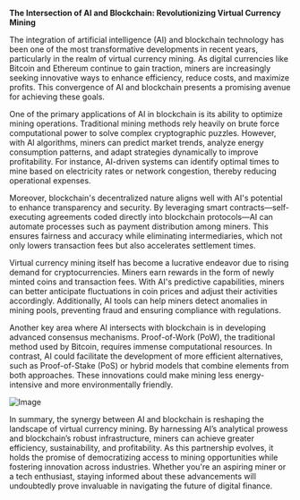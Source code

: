**The Intersection of AI and Blockchain: Revolutionizing Virtual Currency Mining**

The integration of artificial intelligence (AI) and blockchain technology has been one of the most transformative developments in recent years, particularly in the realm of virtual currency mining. As digital currencies like Bitcoin and Ethereum continue to gain traction, miners are increasingly seeking innovative ways to enhance efficiency, reduce costs, and maximize profits. This convergence of AI and blockchain presents a promising avenue for achieving these goals.

One of the primary applications of AI in blockchain is its ability to optimize mining operations. Traditional mining methods rely heavily on brute force computational power to solve complex cryptographic puzzles. However, with AI algorithms, miners can predict market trends, analyze energy consumption patterns, and adapt strategies dynamically to improve profitability. For instance, AI-driven systems can identify optimal times to mine based on electricity rates or network congestion, thereby reducing operational expenses.

Moreover, blockchain's decentralized nature aligns well with AI's potential to enhance transparency and security. By leveraging smart contracts—self-executing agreements coded directly into blockchain protocols—AI can automate processes such as payment distribution among miners. This ensures fairness and accuracy while eliminating intermediaries, which not only lowers transaction fees but also accelerates settlement times.

Virtual currency mining itself has become a lucrative endeavor due to rising demand for cryptocurrencies. Miners earn rewards in the form of newly minted coins and transaction fees. With AI's predictive capabilities, miners can better anticipate fluctuations in coin prices and adjust their activities accordingly. Additionally, AI tools can help miners detect anomalies in mining pools, preventing fraud and ensuring compliance with regulations.

Another key area where AI intersects with blockchain is in developing advanced consensus mechanisms. Proof-of-Work (PoW), the traditional method used by Bitcoin, requires immense computational resources. In contrast, AI could facilitate the development of more efficient alternatives, such as Proof-of-Stake (PoS) or hybrid models that combine elements from both approaches. These innovations could make mining less energy-intensive and more environmentally friendly.

![Image](https://github.com/user-attachments/assets/b8266eee-691e-4ee1-99ef-bfa10d234fd4)

In summary, the synergy between AI and blockchain is reshaping the landscape of virtual currency mining. By harnessing AI’s analytical prowess and blockchain’s robust infrastructure, miners can achieve greater efficiency, sustainability, and profitability. As this partnership evolves, it holds the promise of democratizing access to mining opportunities while fostering innovation across industries. Whether you're an aspiring miner or a tech enthusiast, staying informed about these advancements will undoubtedly prove invaluable in navigating the future of digital finance.
